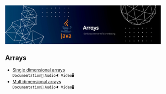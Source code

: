 ![Arrays](../Assets/Arrays.png)

## Arrays

- [Single dimensional arrays](./Arrays/Single%20Dimension%20Array)<br>
  `Documentation📃`
  `Audio🔉`
  `Video🖥️`
- [Multidimensional arrays](./Arrays/Multidimensional%20Array)<br>
  `Documentation📃`
  `Audio🔉`
  `Video🖥️`